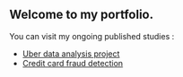 ## Welcome to my portfolio.

You can visit my ongoing published studies :

- [Uber data analysis project](https://nbviewer.jupyter.org/github/yrahan/uber/blob/master/Uber%20Data%20Analysis%20Project.ipynb)
- [Credit card fraud detection](https://nbviewer.jupyter.org/github/yrahan/credit-card-fraud-detection/blob/master/Credit%20Card%20Fraud%20Detection.ipynb)


